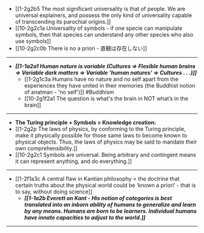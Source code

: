 - [[1-2g2b5 The most significant universality is that of people. We are universal explainers, and possess the only kind of universality capable of transcending its parochial origins.]]
- [[10-2g2c1a Universality of symbols - if one specie can manipulate symbols, then that species can understand any other species who also use symbols]]
- [[10-2g2c0b There is no a priori - 直観は存在しない]]
---
- ***[[1-1a2a1 Human nature is variable (Cultures ⇒ Flexible human brains ⇒ Variable dark matters ⇒ Variable 'human natures' ⇒ Cultures . . .)]]***
  - [[1-2g1c3a Humans have no nature and no self apart from the experiences they have united in their memories (the Buddhist notion of anatman - 'no self')]] #Buddhism 
  - [[10-2g1f2a1 The question is what's the brain in NOT what’s in the brain]]
---
- **The Turing principle + Symbols = Knowledge creation:**
- [[1-2g2p The laws of physics, by conforming to the Turing principle, make it physically possible for those same laws to become known to physical objects. Thus, the laws of physics may be said to mandate their own comprehensibility.]]
- [[10-2g2c1 Symbols are universal. Being arbitrary and contingent means it can represent anything, and do everything.]]
---
- [[1-2f1a3c A central flaw in Kantian philosophy = the doctrine that certain truths about the physical world could be ‘known a priori’ - that is to say, without doing science]]
  - ***[[1-1a2b Everett on Kant - His notion of categories is best translated into an inborn ability of humans to generalize and learn by any means. Humans are born to be learners. Individual humans have innate capacities to adjust to the world.]]***
---
